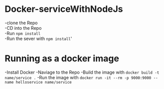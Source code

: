 # Docker-serviceWithNodeJs

-clone the Repo<br/>
-CD into the Repo <br/>
-Run `npm install` <br/>
-Run the sever with `npm install`' <br/>


# Running as a docker image 

-Install Docker 
-Naviage to the Repo
-Build the image with `docker build -t name/service .`
-Run the image with `docker run -it --rm -p 9000:9000 --name helloservice name/service`

